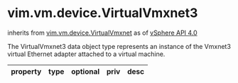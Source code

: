 vim.vm.device.VirtualVmxnet3
============================
inherits from [vim.vm.device.VirtualVmxnet](docs/vim.vm.device.VirtualVmxnet.md)
as of [vSphere API 4.0](vim.version.md#vim.version.version4)


The VirtualVmxnet3 data object type represents an instance   of the Vmxnet3 virtual Ethernet adapter attached to a virtual machine.

| property | type | optional | priv | desc |
|:---------|:-----|:---------|:-----|:-----|


